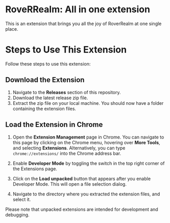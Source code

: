 # RoveRRealm: All in one extension

This is an extension that brings you all the joy of RoverRealm at one single place.

# Steps to Use This Extension

Follow these steps to use this extension:

## Download the Extension

1. Navigate to the **Releases** section of this repository.
2. Download the latest release zip file.
3. Extract the zip file on your local machine. You should now have a folder containing the extension files.

## Load the Extension in Chrome

1. Open the **Extension Management** page in Chrome. You can navigate to this page by clicking on the Chrome menu, hovering over **More Tools**, and selecting **Extensions**. Alternatively, you can type `chrome://extensions/` into the Chrome address bar.

2. Enable **Developer Mode** by toggling the switch in the top right corner of the Extensions page.

3. Click on the **Load unpacked** button that appears after you enable Developer Mode. This will open a file selection dialog.

4. Navigate to the directory where you extracted the extension files, and select it.

Please note that unpacked extensions are intended for development and debugging.
